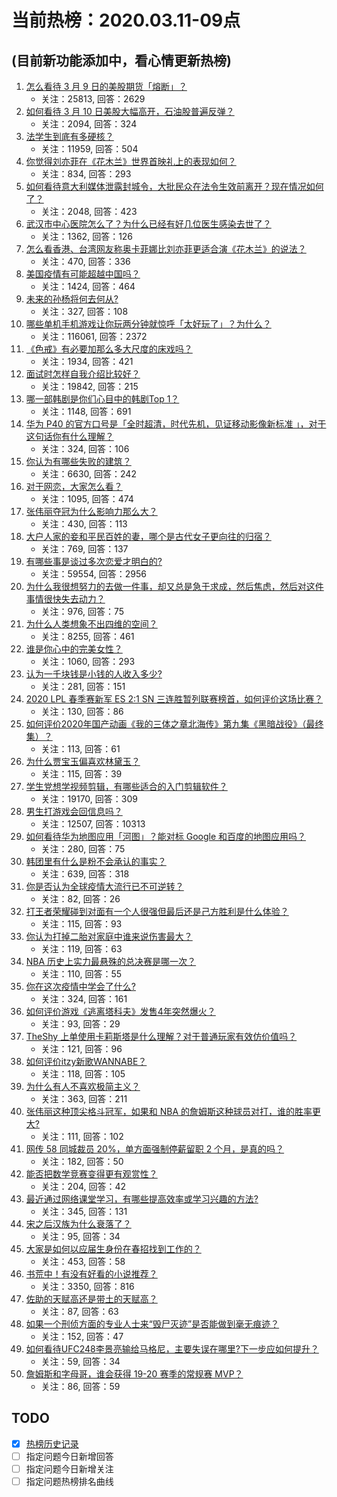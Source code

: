 # 当前热榜：2020.03.11-09点
## (目前新功能添加中，看心情更新热榜)
1. [怎么看待 3 月 9 日的美股期货「熔断」？](https://www.zhihu.com/question/377943825)
    * 关注：25813, 回答：2629
2. [如何看待 3 月 10 日美股大幅高开，石油股普遍反弹？](https://www.zhihu.com/question/378388713)
    * 关注：2094, 回答：324
3. [法学生到底有多硬核？](https://www.zhihu.com/question/361253376)
    * 关注：11959, 回答：504
4. [你觉得刘亦菲在《花木兰》世界首映礼上的表现如何？](https://www.zhihu.com/question/378240995)
    * 关注：834, 回答：293
5. [如何看待意大利媒体泄露封城令，大批民众在法令生效前离开？现在情况如何了？](https://www.zhihu.com/question/377806729)
    * 关注：2048, 回答：423
6. [武汉市中心医院怎么了？为什么已经有好几位医生感染去世了？](https://www.zhihu.com/question/377521595)
    * 关注：1362, 回答：126
7. [怎么看香港、台湾网友称奥卡菲娜比刘亦菲更适合演《花木兰》的说法？](https://www.zhihu.com/question/377947218)
    * 关注：470, 回答：336
8. [美国疫情有可能超越中国吗？](https://www.zhihu.com/question/377935555)
    * 关注：1424, 回答：464
9. [未来的孙杨将何去何从?](https://www.zhihu.com/question/377374180)
    * 关注：327, 回答：108
10. [哪些单机手机游戏让你玩两分钟就惊呼「太好玩了」？为什么？](https://www.zhihu.com/question/25984324)
    * 关注：116061, 回答：2372
11. [《色戒》有必要加那么多大尺度的床戏吗？](https://www.zhihu.com/question/65260082)
    * 关注：1934, 回答：421
12. [面试时怎样自我介绍比较好？](https://www.zhihu.com/question/20602526)
    * 关注：19842, 回答：215
13. [哪一部韩剧是你们心目中的韩剧Top 1？](https://www.zhihu.com/question/376381609)
    * 关注：1148, 回答：691
14. [华为 P40 的官方口号是「全时超清，时代先机，见证移动影像新标准 」，对于这句话你有什么理解？](https://www.zhihu.com/question/378231180)
    * 关注：324, 回答：106
15. [你认为有哪些失败的建筑？](https://www.zhihu.com/question/24600204)
    * 关注：6630, 回答：242
16. [对于网恋，大家怎么看？](https://www.zhihu.com/question/375284616)
    * 关注：1095, 回答：474
17. [张伟丽夺冠为什么影响力那么大？](https://www.zhihu.com/question/377840185)
    * 关注：430, 回答：113
18. [大户人家的妾和平民百姓的妻，哪个是古代女子更向往的归宿？](https://www.zhihu.com/question/41884922)
    * 关注：769, 回答：137
19. [有哪些事是谈过多次恋爱才明白的?](https://www.zhihu.com/question/55783301)
    * 关注：59554, 回答：2956
20. [为什么我很想努力的去做一件事，却又总是急于求成，然后焦虑，然后对这件事情很快失去动力？](https://www.zhihu.com/question/330654696)
    * 关注：976, 回答：75
21. [为什么人类想象不出四维的空间？](https://www.zhihu.com/question/40217873)
    * 关注：8255, 回答：461
22. [谁是你心中的完美女性？](https://www.zhihu.com/question/376108622)
    * 关注：1060, 回答：293
23. [认为一千块钱是小钱的人收入多少?](https://www.zhihu.com/question/376360631)
    * 关注：281, 回答：151
24. [2020 LPL 春季赛新军 ES 2:1 SN 三连胜暂列联赛榜首，如何评价这场比赛？](https://www.zhihu.com/question/378355231)
    * 关注：130, 回答：86
25. [如何评价2020年国产动画《我的三体之章北海传》第九集《黑暗战役》（最终集）？](https://www.zhihu.com/question/378366236)
    * 关注：113, 回答：61
26. [为什么贾宝玉偏喜欢林黛玉？](https://www.zhihu.com/question/372610568)
    * 关注：115, 回答：39
27. [学生党想学视频剪辑，有哪些适合的入门剪辑软件？](https://www.zhihu.com/question/60081832)
    * 关注：19170, 回答：309
28. [男生打游戏会回信息吗？](https://www.zhihu.com/question/370248408)
    * 关注：12507, 回答：10313
29. [如何看待华为地图应用「河图」？能对标 Google 和百度的地图应用吗？](https://www.zhihu.com/question/377938871)
    * 关注：280, 回答：75
30. [韩团里有什么是粉不会承认的事实？](https://www.zhihu.com/question/369330702)
    * 关注：639, 回答：318
31. [你是否认为全球疫情大流行已不可逆转？](https://www.zhihu.com/question/376512924)
    * 关注：82, 回答：26
32. [打王者荣耀碰到对面有一个人很强但最后还是己方胜利是什么体验？](https://www.zhihu.com/question/375765591)
    * 关注：115, 回答：93
33. [你认为打掉二胎对家庭中谁来说伤害最大？](https://www.zhihu.com/question/375764200)
    * 关注：119, 回答：63
34. [NBA 历史上实力最悬殊的总决赛是哪一次？](https://www.zhihu.com/question/365647916)
    * 关注：110, 回答：55
35. [你在这次疫情中学会了什么?](https://www.zhihu.com/question/373867568)
    * 关注：324, 回答：161
36. [如何评价游戏《逃离塔科夫》发售4年突然爆火？](https://www.zhihu.com/question/376969287)
    * 关注：93, 回答：29
37. [TheShy 上单使用卡莉斯塔是什么理解？对于普通玩家有效仿价值吗？](https://www.zhihu.com/question/375207869)
    * 关注：121, 回答：96
38. [如何评价itzy新歌WANNABE？](https://www.zhihu.com/question/378045421)
    * 关注：118, 回答：105
39. [为什么有人不喜欢极简主义？](https://www.zhihu.com/question/372903342)
    * 关注：363, 回答：211
40. [张伟丽这种顶尖格斗冠军，如果和 NBA 的詹姆斯这种球员对打，谁的胜率更大?](https://www.zhihu.com/question/378096450)
    * 关注：111, 回答：102
41. [网传 58 同城裁员 20%，单方面强制停薪留职 2 个月，是真的吗？](https://www.zhihu.com/question/376237695)
    * 关注：182, 回答：50
42. [能否把数学竞赛变得更有观赏性？](https://www.zhihu.com/question/377137495)
    * 关注：204, 回答：42
43. [最近通过网络课堂学习，有哪些提高效率或学习兴趣的方法?](https://www.zhihu.com/question/377829695)
    * 关注：345, 回答：131
44. [宋之后汉族为什么衰落了？](https://www.zhihu.com/question/377768307)
    * 关注：95, 回答：34
45. [大家是如何以应届生身份在春招找到工作的？](https://www.zhihu.com/question/376059647)
    * 关注：453, 回答：58
46. [书荒中！有没有好看的小说推荐？](https://www.zhihu.com/question/352748934)
    * 关注：3350, 回答：816
47. [佐助的天赋高还是带土的天赋高？](https://www.zhihu.com/question/376900238)
    * 关注：87, 回答：63
48. [如果一个刑侦方面的专业人士来“毁尸灭迹”是否能做到毫无痕迹？](https://www.zhihu.com/question/30764277)
    * 关注：152, 回答：47
49. [如何看待UFC248李景亮输给马格尼，主要失误在哪里?下一步应如何提升？](https://www.zhihu.com/question/377703159)
    * 关注：59, 回答：34
50. [詹姆斯和字母哥，谁会获得 19-20 赛季的常规赛 MVP？](https://www.zhihu.com/question/377532629)
    * 关注：86, 回答：59
## TODO
* [x] [热榜历史记录](hot_history/AllHot.md)
* [ ] 指定问题今日新增回答
* [ ] 指定问题今日新增关注
* [ ] 指定问题热榜排名曲线
